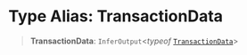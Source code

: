 # Type Alias: TransactionData

> **TransactionData**: `InferOutput`\<_typeof_ [`TransactionData`](../variables/TransactionData.md)\>
